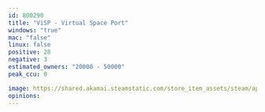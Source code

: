 ```yaml
---
id: 800290
title: "ViSP - Virtual Space Port"
windows: "true"
mac: "false"
linux: false
positive: 28
negative: 3
estimated_owners: "20000 - 50000"
peak_ccu: 0

image: https://shared.akamai.steamstatic.com/store_item_assets/steam/apps/800290/header.jpg?t=1624708069
opinions:
---
```

